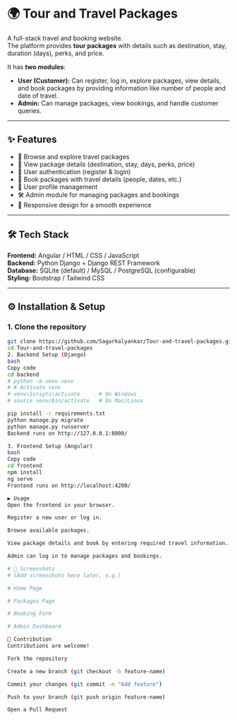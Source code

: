 # 🌍 Tour and Travel Packages

A full-stack travel and booking website.  
The platform provides **tour packages** with details such as destination, stay, duration (days), perks, and price.  

It has **two modules**:  
- **User (Customer):** Can register, log in, explore packages, view details, and book packages by providing information like number of people and date of travel.  
- **Admin:** Can manage packages, view bookings, and handle customer queries.  

---

## ✨ Features
- 🧳 Browse and explore travel packages  
- 📄 View package details (destination, stay, days, perks, price)  
- 🔐 User authentication (register & login)  
- 📝 Book packages with travel details (people, dates, etc.)  
- 👤 User profile management  
- 🛠 Admin module for managing packages and bookings  
- 📱 Responsive design for a smooth experience  

---

## 🛠 Tech Stack
**Frontend:** Angular / HTML / CSS / JavaScript  
**Backend:** Python Django + Django REST Framework  
**Database:** SQLite (default) / MySQL / PostgreSQL (configurable)  
**Styling:** Bootstrap / Tailwind CSS  

---

## ⚙️ Installation & Setup

### 1. Clone the repository
```bash
git clone https://github.com/Sagarkalyankar/Tour-and-travel-packages.git
cd Tour-and-travel-packages
2. Backend Setup (Django)
bash
Copy code
cd backend
# python -m venv venv
# # Activate venv
# venv\Scripts\activate      # On Windows
# source venv/bin/activate   # On Mac/Linux

pip install -r requirements.txt
python manage.py migrate
python manage.py runserver
Backend runs on http://127.0.0.1:8000/

3. Frontend Setup (Angular)
bash
Copy code
cd frontend
npm install
ng serve
Frontend runs on http://localhost:4200/

▶️ Usage
Open the frontend in your browser.

Register a new user or log in.

Browse available packages.

View package details and book by entering required travel information.

Admin can log in to manage packages and bookings.

# 📸 Screenshots
# (Add screenshots here later, e.g.)

# Home Page

# Packages Page

# Booking Form

# Admin Dashboard

🤝 Contribution
Contributions are welcome!

Fork the repository

Create a new branch (git checkout -b feature-name)

Commit your changes (git commit -m "Add feature")

Push to your branch (git push origin feature-name)

Open a Pull Request